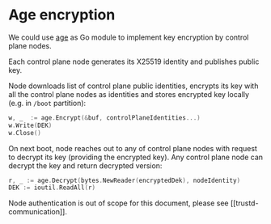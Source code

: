# Age encryption

We could use [age](https://pkg.go.dev/filippo.io/age@v1.0.0-beta4?tab=doc) as Go module to implement key
encryption by control plane nodes.

Each control plane node generates its X25519 identity and publishes public key.

Node downloads list of control plane public identities, encrypts its key with all the control plane nodes
as identities and stores encrypted key locally (e.g. in `/boot` partition):

```Go
w, _  := age.Encrypt(&buf, controlPlaneIdentities...)
w.Write(DEK)
w.Close()
```

On next boot, node reaches out to any of control plane nodes with request to decrypt its key (providing
the encrypted key). Any control plane node can decrypt the key and return decrypted version:

```Go
r, _ := age.Decrypt(bytes.NewReader(encryptedDek), nodeIdentity)
DEK := ioutil.ReadAll(r)
```

Node authentication is out of scope for this document, please see [[trustd-communication]].
